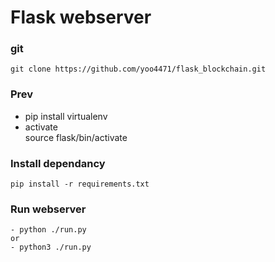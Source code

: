 # Flask webserver

### git
    git clone https://github.com/yoo4471/flask_blockchain.git  

### Prev
- pip install virtualenv
- activate  
      source flask/bin/activate  

### Install dependancy
    pip install -r requirements.txt

### Run webserver
    - python ./run.py
    or
    - python3 ./run.py
